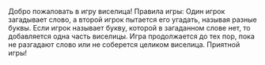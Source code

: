 Добро пожаловать в игру виселица!
Правила игры: Один игрок загадывает слово, а второй игрок пытается его угадать, называя разные буквы. Если игрок называет букву, которой в загаданном слове нет, то добавляется одна часть виселицы. Игра продолжается до тех пор, пока не разгадают слово или не соберется целиком виселица.
Приятной игры!
